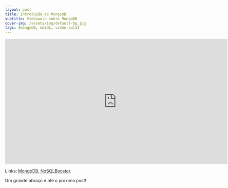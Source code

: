 ```yaml
---
layout: post
title: Introdução ao MongoDB
subtitle: Videoaula sobre MongoDB
cover-img: /assets/img/default-bg.jpg
tags: [mongoDB, noSQL, video-aula]
---
```


<iframe width="730" height="410" src="https://www.youtube-nocookie.com/embed/yt1mguYLjEo" title="Videoaula sobre MongoDB" frameborder="0" allow="accelerometer; autoplay; encrypted-media; gyroscope; picture-in-picture" allowfullscreen></iframe>

Links:
<a href="https://www.mongodb.com/" target="\_blank">MongoDB</a>,
<a href="https://nosqlbooster.com/" target="\_blank">NoSQLBooster</a>.

Um grande abraço e até o próximo post!

